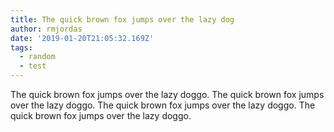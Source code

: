 ```yaml
---
title: The quick brown fox jumps over the lazy dog
author: rmjordas
date: '2019-01-20T21:05:32.169Z'
tags:
  - random
  - test
---
```


The quick brown fox jumps over the lazy doggo. The quick brown fox jumps over
the lazy doggo. The quick brown fox jumps over the lazy doggo. The quick brown
fox jumps over the lazy doggo.
